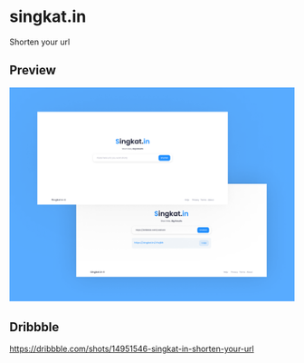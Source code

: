 # singkat.in
Shorten your url


## Preview
<img src="https://raw.githubusercontent.com/unaivan22/singkatIn/master/media/singkatin.png">

## Dribbble
https://dribbble.com/shots/14951546-singkat-in-shorten-your-url


